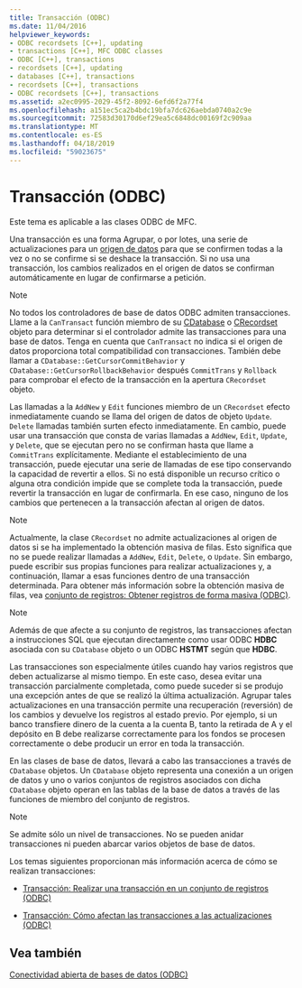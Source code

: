 ```yaml
---
title: Transacción (ODBC)
ms.date: 11/04/2016
helpviewer_keywords:
- ODBC recordsets [C++], updating
- transactions [C++], MFC ODBC classes
- ODBC [C++], transactions
- recordsets [C++], updating
- databases [C++], transactions
- recordsets [C++], transactions
- ODBC recordsets [C++], transactions
ms.assetid: a2ec0995-2029-45f2-8092-6efd6f2a77f4
ms.openlocfilehash: a151ec5ca2b4bdc19bfa7dc626aebda0740a2c9e
ms.sourcegitcommit: 72583d30170d6ef29ea5c6848dc00169f2c909aa
ms.translationtype: MT
ms.contentlocale: es-ES
ms.lasthandoff: 04/18/2019
ms.locfileid: "59023675"
---
```

# <a name="transaction-odbc"></a>Transacción (ODBC)

Este tema es aplicable a las clases ODBC de MFC.

Una transacción es una forma Agrupar, o por lotes, una serie de actualizaciones para un [origen de datos](../../data/odbc/data-source-odbc.md) para que se confirmen todas a la vez o no se confirme si se deshace la transacción. Si no usa una transacción, los cambios realizados en el origen de datos se confirman automáticamente en lugar de confirmarse a petición.

> [!NOTE]
>  No todos los controladores de base de datos ODBC admiten transacciones. Llame a la `CanTransact` función miembro de su [CDatabase](../../mfc/reference/cdatabase-class.md) o [CRecordset](../../mfc/reference/crecordset-class.md) objeto para determinar si el controlador admite las transacciones para una base de datos. Tenga en cuenta que `CanTransact` no indica si el origen de datos proporciona total compatibilidad con transacciones. También debe llamar a `CDatabase::GetCursorCommitBehavior` y `CDatabase::GetCursorRollbackBehavior` después `CommitTrans` y `Rollback` para comprobar el efecto de la transacción en la apertura `CRecordset` objeto.

Las llamadas a la `AddNew` y `Edit` funciones miembro de un `CRecordset` efecto inmediatamente cuando se llama del origen de datos de objeto `Update`. `Delete` llamadas también surten efecto inmediatamente. En cambio, puede usar una transacción que consta de varias llamadas a `AddNew`, `Edit`, `Update`, y `Delete`, que se ejecutan pero no se confirman hasta que llame a `CommitTrans` explícitamente. Mediante el establecimiento de una transacción, puede ejecutar una serie de llamadas de ese tipo conservando la capacidad de revertir a ellos. Si no está disponible un recurso crítico o alguna otra condición impide que se complete toda la transacción, puede revertir la transacción en lugar de confirmarla. En ese caso, ninguno de los cambios que pertenecen a la transacción afectan al origen de datos.

> [!NOTE]
>  Actualmente, la clase `CRecordset` no admite actualizaciones al origen de datos si se ha implementado la obtención masiva de filas. Esto significa que no se puede realizar llamadas a `AddNew`, `Edit`, `Delete`, o `Update`. Sin embargo, puede escribir sus propias funciones para realizar actualizaciones y, a continuación, llamar a esas funciones dentro de una transacción determinada. Para obtener más información sobre la obtención masiva de filas, vea [conjunto de registros: Obtener registros de forma masiva (ODBC)](../../data/odbc/recordset-fetching-records-in-bulk-odbc.md).

> [!NOTE]
>  Además de que afecte a su conjunto de registros, las transacciones afectan a instrucciones SQL que ejecutan directamente como usar ODBC **HDBC** asociada con su `CDatabase` objeto o un ODBC **HSTMT** según que **HDBC**.

Las transacciones son especialmente útiles cuando hay varios registros que deben actualizarse al mismo tiempo. En este caso, desea evitar una transacción parcialmente completada, como puede suceder si se produjo una excepción antes de que se realizó la última actualización. Agrupar tales actualizaciones en una transacción permite una recuperación (reversión) de los cambios y devuelve los registros al estado previo. Por ejemplo, si un banco transfiere dinero de la cuenta a la cuenta B, tanto la retirada de A y el depósito en B debe realizarse correctamente para los fondos se procesen correctamente o debe producir un error en toda la transacción.

En las clases de base de datos, llevará a cabo las transacciones a través de `CDatabase` objetos. Un `CDatabase` objeto representa una conexión a un origen de datos y uno o varios conjuntos de registros asociados con dicha `CDatabase` objeto operan en las tablas de la base de datos a través de las funciones de miembro del conjunto de registros.

> [!NOTE]
>  Se admite sólo un nivel de transacciones. No se pueden anidar transacciones ni pueden abarcar varios objetos de base de datos.

Los temas siguientes proporcionan más información acerca de cómo se realizan transacciones:

- [Transacción: Realizar una transacción en un conjunto de registros (ODBC)](../../data/odbc/transaction-performing-a-transaction-in-a-recordset-odbc.md)

- [Transacción: Cómo afectan las transacciones a las actualizaciones (ODBC)](../../data/odbc/transaction-how-transactions-affect-updates-odbc.md)

## <a name="see-also"></a>Vea también

[Conectividad abierta de bases de datos (ODBC)](../../data/odbc/open-database-connectivity-odbc.md)